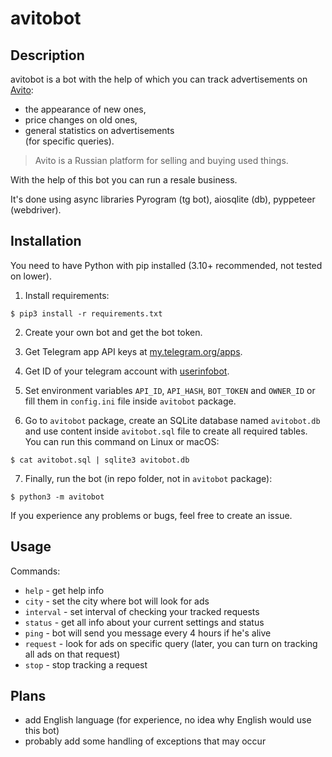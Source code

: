 # avitobot
## Description
avitobot is a bot with the help of which you can track advertisements on [Avito](https://www.avito.ru): 
- the appearance of new ones,
- price changes on old ones, 
- general statistics on advertisements \
(for specific queries).
> Avito is a Russian platform for selling and buying used things.

With the help of this bot you can run a resale business.

It's done using async libraries Pyrogram (tg bot), aiosqlite (db), pyppeteer (webdriver).

## Installation
You need to have Python with pip installed (3.10+ recommended, not tested on lower).

1. Install requirements:
```
$ pip3 install -r requirements.txt
```
2. Create your own bot and get the bot token.

3. Get Telegram app API keys at [my.telegram.org/apps](https://my.telegram.org/apps).

4. Get ID of your telegram account with [userinfobot](https://t.me/userinfobot).

5. Set environment variables `API_ID`, `API_HASH`, `BOT_TOKEN` and `OWNER_ID` or
fill them in `config.ini` file inside `avitobot` package.

6. Go to `avitobot` package, create an SQLite database named `avitobot.db` and use content 
inside `avitobot.sql` file to create all required tables. You can run this command on Linux or macOS:
```
$ cat avitobot.sql | sqlite3 avitobot.db
```
7. Finally, run the bot (in repo folder, not in `avitobot` package):
```
$ python3 -m avitobot
```
If you experience any problems or bugs, feel free to create an issue.

## Usage
Commands:
- `help` - get help info
- `city` - set the city where bot will look for ads
- `interval` - set interval of checking your tracked requests
- `status` - get all info about your current settings and status
- `ping` - bot will send you message every 4 hours if he's alive
- `request` - look for ads on specific query (later, you can turn on tracking all ads on that request)
- `stop` - stop tracking a request

## Plans
- add English language (for experience, no idea why English would use this bot)
- probably add some handling of exceptions that may occur
